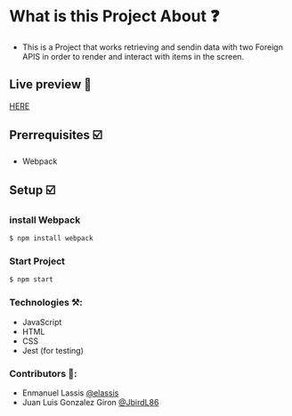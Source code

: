 # What is this Project About ❓
* This is a Project that works retrieving and sendin data with two Foreign APIS in order to render and interact with items in the screen.

## Live preview 👀
[HERE]()

## Prerrequisites ☑️
* Webpack
## Setup ☑️
### install Webpack
```bash
$ npm install webpack
```
### Start Project
```bash
$ npm start
```
### Technologies ⚒️:
* JavaScript
* HTML
* CSS
* Jest (for testing)
### Contributors 🤝:
* Enmanuel Lassis [@elassis](https://github.com/elassis)
* Juan Luis Gonzalez Giron [@JbirdL86](https://github.com/JbirdL86)

